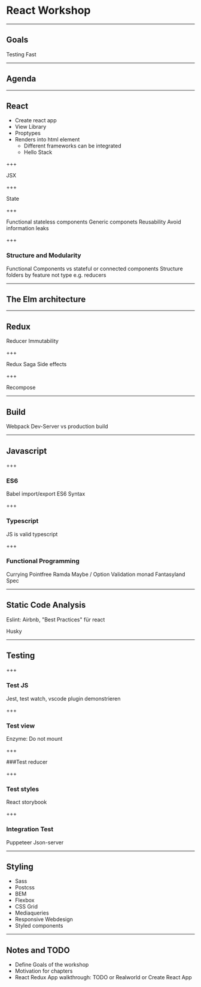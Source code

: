 # React Workshop

---

## Goals

Testing
Fast

---

## Agenda

---

## React

* Create react app
* View Library
* Proptypes
* Renders into html element
  * Different frameworks can be integrated
  * Hello Stack

+++

JSX

+++

State

+++

Functional stateless components
Generic componets
Reusability
Avoid information leaks

+++

### Structure and Modularity

Functional Components vs stateful or connected components
Structure folders by feature not type e.g. reducers

---

## The Elm architecture

---

## Redux

Reducer
Immutability

+++

Redux Saga
Side effects

+++

Recompose

---

## Build

Webpack
Dev-Server vs production build

---

## Javascript

+++

### ES6

Babel
import/export
ES6 Syntax

+++

### Typescript

JS is valid typescript

+++

### Functional Programming

Currying Pointfree
Ramda
Maybe / Option
Validation monad
Fantasyland Spec

---

## Static Code Analysis

Eslint: Airbnb, "Best Practices" für react

Husky

---

## Testing

+++

### Test JS

Jest, test watch, vscode plugin demonstrieren

+++

### Test view

Enzyme: Do not mount

+++

###Test reducer

+++

### Test styles

React storybook

+++

### Integration Test

Puppeteer
Json-server

---

## Styling

* Sass
* Postcss
* BEM
* Flexbox
* CSS Grid
* Mediaqueries
* Responsive Webdesign
* Styled components

---

## Notes and TODO

* Define Goals of the workshop
* Motivation for chapters
* React Redux App walkthrough: TODO or Realworld or Create React App
